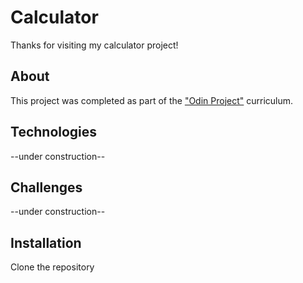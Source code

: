 # Calculator

Thanks for visiting my calculator project!

## About
This project was completed as part of the ["Odin Project"](https://www.theodinproject.com/) curriculum.


## Technologies

--under construction--

## Challenges

--under construction--

## Installation
Clone the repository
